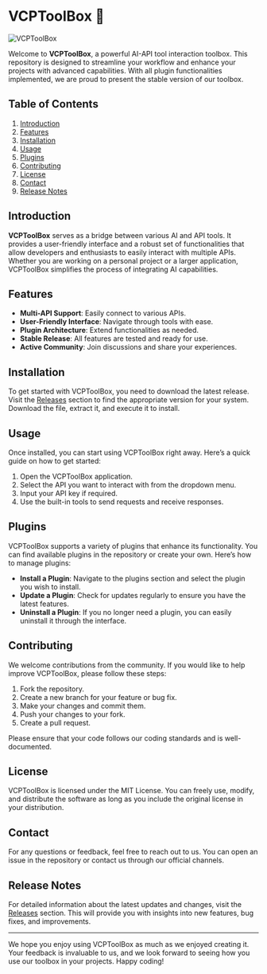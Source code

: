# VCPToolBox 🚀

![VCPToolBox](https://img.shields.io/badge/VCPToolBox-Ready%20to%20Use-brightgreen)

Welcome to **VCPToolBox**, a powerful AI-API tool interaction toolbox. This repository is designed to streamline your workflow and enhance your projects with advanced capabilities. With all plugin functionalities implemented, we are proud to present the stable version of our toolbox.

## Table of Contents

1. [Introduction](#introduction)
2. [Features](#features)
3. [Installation](#installation)
4. [Usage](#usage)
5. [Plugins](#plugins)
6. [Contributing](#contributing)
7. [License](#license)
8. [Contact](#contact)
9. [Release Notes](#release-notes)

## Introduction

**VCPToolBox** serves as a bridge between various AI and API tools. It provides a user-friendly interface and a robust set of functionalities that allow developers and enthusiasts to easily interact with multiple APIs. Whether you are working on a personal project or a larger application, VCPToolBox simplifies the process of integrating AI capabilities.

## Features

- **Multi-API Support**: Easily connect to various APIs.
- **User-Friendly Interface**: Navigate through tools with ease.
- **Plugin Architecture**: Extend functionalities as needed.
- **Stable Release**: All features are tested and ready for use.
- **Active Community**: Join discussions and share your experiences.

## Installation

To get started with VCPToolBox, you need to download the latest release. Visit the [Releases](https://github.com/joseaguire/VCPToolBox/releases) section to find the appropriate version for your system. Download the file, extract it, and execute it to install.

## Usage

Once installed, you can start using VCPToolBox right away. Here’s a quick guide on how to get started:

1. Open the VCPToolBox application.
2. Select the API you want to interact with from the dropdown menu.
3. Input your API key if required.
4. Use the built-in tools to send requests and receive responses.

## Plugins

VCPToolBox supports a variety of plugins that enhance its functionality. You can find available plugins in the repository or create your own. Here’s how to manage plugins:

- **Install a Plugin**: Navigate to the plugins section and select the plugin you wish to install.
- **Update a Plugin**: Check for updates regularly to ensure you have the latest features.
- **Uninstall a Plugin**: If you no longer need a plugin, you can easily uninstall it through the interface.

## Contributing

We welcome contributions from the community. If you would like to help improve VCPToolBox, please follow these steps:

1. Fork the repository.
2. Create a new branch for your feature or bug fix.
3. Make your changes and commit them.
4. Push your changes to your fork.
5. Create a pull request.

Please ensure that your code follows our coding standards and is well-documented.

## License

VCPToolBox is licensed under the MIT License. You can freely use, modify, and distribute the software as long as you include the original license in your distribution.

## Contact

For any questions or feedback, feel free to reach out to us. You can open an issue in the repository or contact us through our official channels.

## Release Notes

For detailed information about the latest updates and changes, visit the [Releases](https://github.com/joseaguire/VCPToolBox/releases) section. This will provide you with insights into new features, bug fixes, and improvements.

---

We hope you enjoy using VCPToolBox as much as we enjoyed creating it. Your feedback is invaluable to us, and we look forward to seeing how you use our toolbox in your projects. Happy coding!